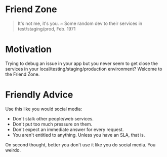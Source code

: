 Friend Zone
========================================

> It's not me, it's you.
  ~ Some random dev to their services in test/staging/prod, Feb. 1971

#   Motivation

Trying to debug an issue in your app but you never seem to get close
the services in your local/testing/staging/production environment?
Welcome to the Friend Zone.

#   Friendly Advice

Use this like you would social media:
  - Don't stalk other people/web services.
  - Don't put too much pressure on them.
  - Don't expect an immediate answer for every request.
  - You aren't entitled to anything. Unless you have an SLA, that is.

On second thought, better you don't use it like you do social media. You weirdo.

